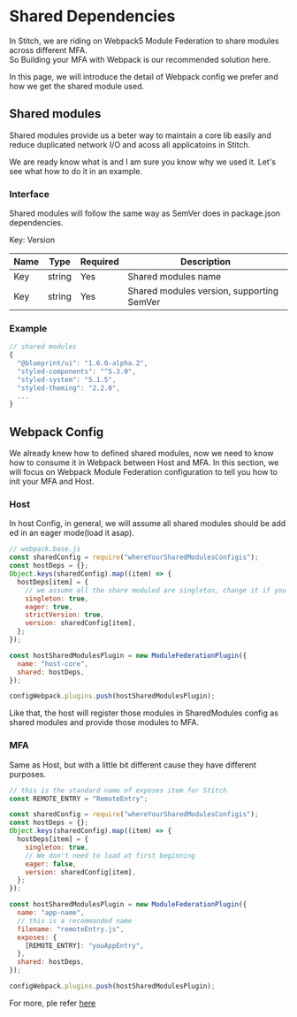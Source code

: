 # Shared Dependencies

In Stitch, we are riding on Webpack5 Module Federation to share modules across different MFA.
So Building your MFA with Webpack is our recommended solution here.

In this page, we will introduce the detail of Webpack config we prefer and how we get the shared module used.

## Shared modules

Shared modules provide us a beter way to maintain a core lib easily and reduce duplicated network I/O and acoss all applicatoins in Stitch.

We are ready know what is and I am sure you know why we used it. Let's see what how to do it in an example.

### Interface

Shared modules will follow the same way as SemVer does in package.json dependencies.

Key: Version

| Name | Type   | Required | Description                               |
| ---- | ------ | -------- | ----------------------------------------- |
| Key  | string | Yes      | Shared modules name                       |
| Key  | string | Yes      | Shared modules version, supporting SemVer |

### Example

```js
// shared modules
{
  "@blueprint/ui": "1.6.0-alpha.2",
  "styled-components": "^5.3.0",
  "styled-system": "5.1.5",
  "styled-theming": "2.2.0",
  ...
}
```

## Webpack Config

We already knew how to defined shared modules, now we need to know how to consume it in Webpack between Host and MFA.
In this section, we will focus on Webpack Module Federation configuration to tell you how to init your MFA and Host.

### Host

In host Config, in general, we will assume all shared modules should be added in an eager mode(load it asap).

```js
// webpack.base.js
const sharedConfig = require("whereYourSharedModulesConfigis");
const hostDeps = {};
Object.keys(sharedConfig).map((item) => {
  hostDeps[item] = {
    // we assume all the share moduled are singleton, change it if you needed
    singleton: true,
    eager: true,
    strictVersion: true,
    version: sharedConfig[item],
  };
});

const hostSharedModulesPlugin = new ModuleFederationPlugin({
  name: "host-core",
  shared: hostDeps,
});

configWebpack.plugins.push(hostSharedModulesPlugin);
```

Like that, the host will register those modules in SharedModules config as shared modules and provide those modules to MFA.

### MFA

Same as Host, but with a little bit different cause they have different purposes.

```js
// this is the standard name of exposes item for Stitch
const REMOTE_ENTRY = "RemoteEntry";

const sharedConfig = require("whereYourSharedModulesConfigis");
const hostDeps = {};
Object.keys(sharedConfig).map((item) => {
  hostDeps[item] = {
    singleton: true,
    // We don't need to load at first beginning
    eager: false,
    version: sharedConfig[item],
  };
});

const hostSharedModulesPlugin = new ModuleFederationPlugin({
  name: "app-name",
  // this is a recommanded name
  filename: "remoteEntry.js",
  exposes: {
    [REMOTE_ENTRY]: "youAppEntry",
  },
  shared: hostDeps,
});

configWebpack.plugins.push(hostSharedModulesPlugin);
```

For more, ple refer [here](https://webpack.js.org/plugins/module-federation-plugin/)

